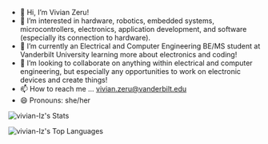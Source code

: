 - 👋 Hi, I’m Vivian Zeru!
- 👀 I’m interested in hardware, robotics, embedded systems, microcontrollers, electronics, application development, and software (especially its connection to hardware).
- 🌱 I’m currently an Electrical and Computer Engineering BE/MS student at Vanderbilt University learning more about electronics and coding!
- 💞️ I’m looking to collaborate on anything within electrical and computer engineering, but especially any opportunities to work on electronic devices and create things!
- 📫 How to reach me ... vivian.zeru@vanderbilt.edu
- 😄 Pronouns: she/her

![vivian-lz's Stats](https://github-readme-stats.vercel.app/api?username=vivian-lz&theme=tokyonight&show_icons=true&hide_border=true&count_private=true)
<!---![vivian-lz's Streak](https://github-readme-streak-stats.herokuapp.com/?user=vivian-lz&theme=tokyonight&hide_border=true)--->
![vivian-lz's Top Languages](https://github-readme-stats.vercel.app/api/top-langs/?username=vivian-lz&theme=tokyonight&show_icons=true&hide_border=true&layout=compact)

<!---
vivian-lz/vivian-lz is a ✨ special ✨ repository because its `README.md` (this file) appears on your GitHub profile.
You can click the Preview link to take a look at your changes.
--->
